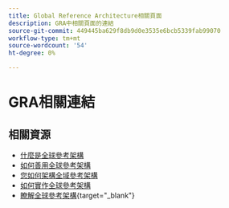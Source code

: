 ```yaml
---
title: Global Reference Architecture相關頁面
description: GRA中相關頁面的連結
source-git-commit: 449445ba629f8db9d0e3535e6bcb5339fab99070
workflow-type: tm+mt
source-wordcount: '54'
ht-degree: 0%

---
```


# GRA相關連結

## 相關資源

* [什麼是全球參考架構](../global-reference-architecture/what-is-global-reference-architecture.md)
* [如何善用全球參考架構](../global-reference-architecture/how-do-you-leverage-global-reference-architecture.md)
* [您如何架構全域參考架構](../global-reference-architecture/how-do-you-architect-global-reference-architecture.md)
* [如何實作全球參考架構](../global-reference-architecture/how-do-you-implement-global-reference-architecture.md)
* [瞭解全球參考架構](https://experienceleague.adobe.com/docs/commerce-operations/implementation-playbook/architecture/global-reference-architecture/overview.html){target="_blank"}
